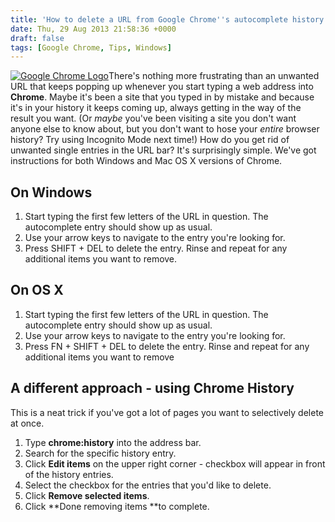 ```yaml
---
title: 'How to delete a URL from Google Chrome''s autocomplete history (Windows and OS X)'
date: Thu, 29 Aug 2013 21:58:36 +0000
draft: false
tags: [Google Chrome, Tips, Windows]
---
```


[![Google Chrome Logo](http://interwebworld.co.uk/wp-content/uploads/2013/08/google-chrome-logo-300x246.png)](http://gerard.files.wordpress.com/2013/08/google-chrome-logo.png)There's nothing more frustrating than an unwanted URL that keeps popping up whenever you start typing a web address into **Chrome**. Maybe it's been a site that you typed in by mistake and because it's in your history it keeps coming up, always getting in the way of the result you want. (Or _maybe_ you've been visiting a site you don't want anyone else to know about, but you don't want to hose your _entire_ browser history? Try using Incognito Mode next time!) How do you get rid of unwanted single entries in the URL bar? It's surprisingly simple. We've got instructions for both Windows and Mac OS X versions of Chrome.

On Windows
----------

1.  Start typing the first few letters of the URL in question. The autocomplete entry should show up as usual.
2.  Use your arrow keys to navigate to the entry you're looking for.
3.  Press SHIFT + DEL to delete the entry. Rinse and repeat for any additional items you want to remove.

On OS X
-------

1.  Start typing the first few letters of the URL in question. The autocomplete entry should show up as usual.
2.  Use your arrow keys to navigate to the entry you're looking for.
3.  Press FN + SHIFT + DEL to delete the entry. Rinse and repeat for any additional items you want to remove

A different approach - using Chrome History
-------------------------------------------

This is a neat trick if you've got a lot of pages you want to selectively delete at once.

1.  Type **chrome:history** into the address bar.
2.  Search for the specific history entry.
3.  Click **Edit items** on the upper right corner - checkbox will appear in front of the history entries.
4.  Select the checkbox for the entries that you'd like to delete.
5.  Click **Remove selected items**.
6.  Click **Done removing items **to complete.